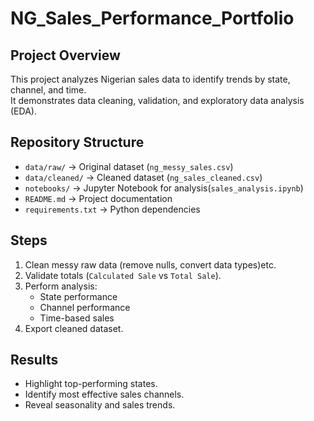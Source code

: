 # NG_Sales_Performance_Portfolio

## Project Overview
This project analyzes Nigerian sales data to identify trends by state, channel, and time.  
It demonstrates data cleaning, validation, and exploratory data analysis (EDA).

## Repository Structure
- `data/raw/` → Original dataset (`ng_messy_sales.csv`)
- `data/cleaned/` → Cleaned dataset (`ng_sales_cleaned.csv`)
- `notebooks/` → Jupyter Notebook for analysis(`sales_analysis.ipynb`)
- `README.md` → Project documentation
- `requirements.txt` → Python dependencies

## Steps
1. Clean messy raw data (remove nulls, convert data types)etc.
2. Validate totals (`Calculated Sale` vs `Total Sale`).
3. Perform analysis:
   - State performance
   - Channel performance
   - Time-based sales
4. Export cleaned dataset.

## Results
- Highlight top-performing states.
- Identify most effective sales channels.
- Reveal seasonality and sales trends.
